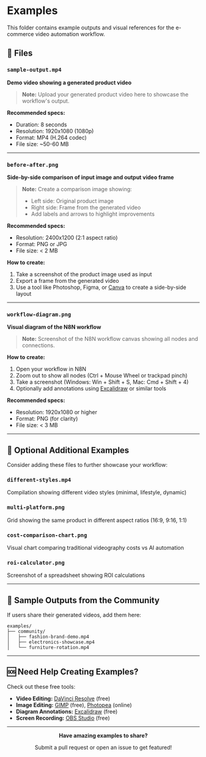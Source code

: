 # Examples

This folder contains example outputs and visual references for the e-commerce video automation workflow.

## 📁 Files

### `sample-output.mp4`
**Demo video showing a generated product video**

> **Note:** Upload your generated product video here to showcase the workflow's output.

**Recommended specs:**
- Duration: 8 seconds
- Resolution: 1920x1080 (1080p)
- Format: MP4 (H.264 codec)
- File size: ~50-60 MB

---

### `before-after.png`
**Side-by-side comparison of input image and output video frame**

> **Note:** Create a comparison image showing:
> - Left side: Original product image
> - Right side: Frame from the generated video
> - Add labels and arrows to highlight improvements

**Recommended specs:**
- Resolution: 2400x1200 (2:1 aspect ratio)
- Format: PNG or JPG
- File size: < 2 MB

**How to create:**
1. Take a screenshot of the product image used as input
2. Export a frame from the generated video
3. Use a tool like Photoshop, Figma, or [Canva](https://canva.com) to create a side-by-side layout

---

### `workflow-diagram.png`
**Visual diagram of the N8N workflow**

> **Note:** Screenshot of the N8N workflow canvas showing all nodes and connections.

**How to create:**
1. Open your workflow in N8N
2. Zoom out to show all nodes (Ctrl + Mouse Wheel or trackpad pinch)
3. Take a screenshot (Windows: Win + Shift + S, Mac: Cmd + Shift + 4)
4. Optionally add annotations using [Excalidraw](https://excalidraw.com) or similar tools

**Recommended specs:**
- Resolution: 1920x1080 or higher
- Format: PNG (for clarity)
- File size: < 3 MB

---

## 🎨 Optional Additional Examples

Consider adding these files to further showcase your workflow:

### `different-styles.mp4`
Compilation showing different video styles (minimal, lifestyle, dynamic)

### `multi-platform.png`
Grid showing the same product in different aspect ratios (16:9, 9:16, 1:1)

### `cost-comparison-chart.png`
Visual chart comparing traditional videography costs vs AI automation

### `roi-calculator.png`
Screenshot of a spreadsheet showing ROI calculations

---

## 📸 Sample Outputs from the Community

If users share their generated videos, add them here:

```
examples/
├── community/
│   ├── fashion-brand-demo.mp4
│   ├── electronics-showcase.mp4
│   └── furniture-rotation.mp4
```

---

## 🆘 Need Help Creating Examples?

Check out these free tools:

- **Video Editing:** [DaVinci Resolve](https://www.blackmagicdesign.com/products/davinciresolve) (free)
- **Image Editing:** [GIMP](https://www.gimp.org) (free), [Photopea](https://www.photopea.com) (online)
- **Diagram Annotations:** [Excalidraw](https://excalidraw.com) (free)
- **Screen Recording:** [OBS Studio](https://obsproject.com) (free)

---

<div align="center">
  <p><strong>Have amazing examples to share?</strong></p>
  <p>Submit a pull request or open an issue to get featured!</p>
</div>
